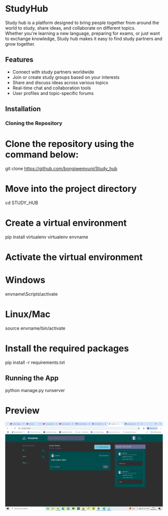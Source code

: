 # StudyHub

Study hub is a platform designed to bring people together from around the world to study, share ideas, and collaborate on different topics.  
Whether you're learning a new language, preparing for exams, or just want to exchange knowledge, Study hub makes it easy to find study partners and grow together.

## Features
- Connect with study partners worldwide
- Join or create study groups based on your interests
- Share and discuss ideas across various topics
- Real-time chat and collaboration tools
- User profiles and topic-specific forums

## Installation

### Cloning the Repository

# Clone the repository using the command below:
git clone https://github.com/bongiwemvuni/Study_hub

# Move into the project directory
cd STUDY_HUB

# Create a virtual environment
pip install virtualenv
virtualenv envname

# Activate the virtual environment
# Windows
envname\Scripts\activate
# Linux/Mac
source envname/bin/activate

# Install the required packages
pip install -r requirements.txt

## Running the App
python manage.py runserver


# Preview 
![StudyHub Screenshot](static/images/studyhub_homepage.png)
 




 



